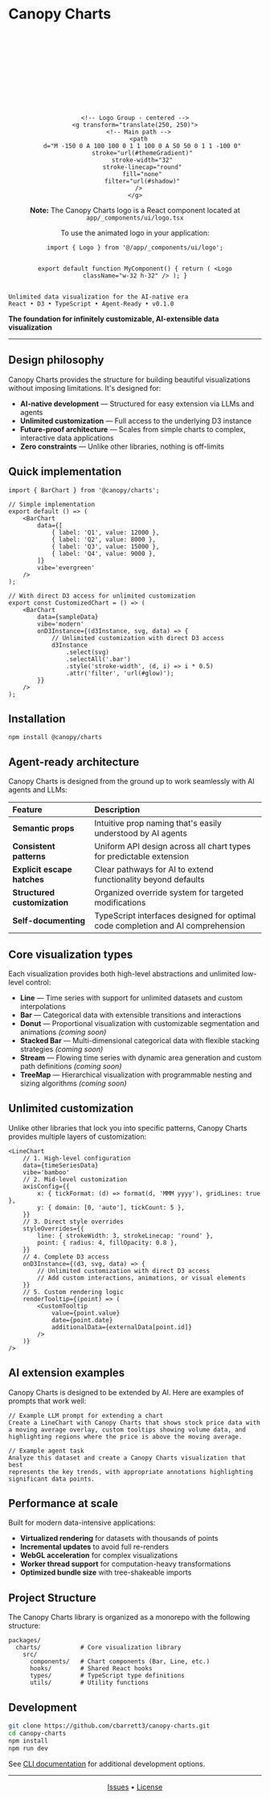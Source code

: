 # Canopy Charts

<div align="center">
  <svg viewBox="0 0 500 500" width="150" height="150">
    <defs>
      <linearGradient id="themeGradient" x1="0%" y1="0%" x2="100%" y2="0%">
        <stop offset="0%" stop-color="#3b82f6" />
        <stop offset="50%" stop-color="#60a5fa" />
        <stop offset="100%" stop-color="#3b82f6" />
      </linearGradient>
      <filter id="shadow" x="-50%" y="-50%" width="200%" height="200%">
        <feDropShadow dx="0" dy="0" stdDeviation="8" flood-color="#3b82f6" />
      </filter>
    </defs>
    
    <!-- Logo Group - centered -->
    <g transform="translate(250, 250)">
      <!-- Main path -->
      <path
        d="M -150 0 A 100 100 0 1 1 100 0 A 50 50 0 1 1 -100 0"
        stroke="url(#themeGradient)"
        stroke-width="32"
        stroke-linecap="round"
        fill="none"
        filter="url(#shadow)"
      />
    </g>
  </svg>
  
  <p><strong>Note:</strong> The Canopy Charts logo is a React component located at <code>app/_components/ui/logo.tsx</code></p>
  <p>To use the animated logo in your application:</p>
  <pre><code>import { Logo } from '@/app/_components/ui/logo';

export default function MyComponent() {
return (
&lt;Logo className="w-32 h-32" /&gt;
);
}</code></pre>

</div>

```
Unlimited data visualization for the AI-native era
React • D3 • TypeScript • Agent-Ready • v0.1.0
```

**The foundation for infinitely customizable, AI-extensible data visualization**

---

## Design philosophy

Canopy Charts provides the structure for building beautiful visualizations without imposing limitations. It's designed for:

- **AI-native development** — Structured for easy extension via LLMs and agents
- **Unlimited customization** — Full access to the underlying D3 instance
- **Future-proof architecture** — Scales from simple charts to complex, interactive data applications
- **Zero constraints** — Unlike other libraries, nothing is off-limits

## Quick implementation

```tsx
import { BarChart } from '@canopy/charts';

// Simple implementation
export default () => (
	<BarChart
		data={[
			{ label: 'Q1', value: 12000 },
			{ label: 'Q2', value: 8000 },
			{ label: 'Q3', value: 15000 },
			{ label: 'Q4', value: 9000 },
		]}
		vibe='evergreen'
	/>
);

// With direct D3 access for unlimited customization
export const CustomizedChart = () => (
	<BarChart
		data={sampleData}
		vibe='modern'
		onD3Instance={(d3Instance, svg, data) => {
			// Unlimited customization with direct D3 access
			d3Instance
				.select(svg)
				.selectAll('.bar')
				.style('stroke-width', (d, i) => i * 0.5)
				.attr('filter', 'url(#glow)');
		}}
	/>
);
```

## Installation

```
npm install @canopy/charts
```

## Agent-ready architecture

Canopy Charts is designed from the ground up to work seamlessly with AI agents and LLMs:

| Feature                      | Description                                                                     |
| :--------------------------- | :------------------------------------------------------------------------------ |
| **Semantic props**           | Intuitive prop naming that's easily understood by AI agents                     |
| **Consistent patterns**      | Uniform API design across all chart types for predictable extension             |
| **Explicit escape hatches**  | Clear pathways for AI to extend functionality beyond defaults                   |
| **Structured customization** | Organized override system for targeted modifications                            |
| **Self-documenting**         | TypeScript interfaces designed for optimal code completion and AI comprehension |

## Core visualization types

Each visualization provides both high-level abstractions and unlimited low-level control:

- **Line** — Time series with support for unlimited datasets and custom interpolations
- **Bar** — Categorical data with extensible transitions and interactions
- **Donut** — Proportional visualization with customizable segmentation and animations _(coming soon)_
- **Stacked Bar** — Multi-dimensional categorical data with flexible stacking strategies _(coming soon)_
- **Stream** — Flowing time series with dynamic area generation and custom path definitions _(coming soon)_
- **TreeMap** — Hierarchical visualization with programmable nesting and sizing algorithms _(coming soon)_

## Unlimited customization

Unlike other libraries that lock you into specific patterns, Canopy Charts provides multiple layers of customization:

```tsx
<LineChart
	// 1. High-level configuration
	data={timeSeriesData}
	vibe='bamboo'
	// 2. Mid-level customization
	axisConfig={{
		x: { tickFormat: (d) => format(d, 'MMM yyyy'), gridLines: true },
		y: { domain: [0, 'auto'], tickCount: 5 },
	}}
	// 3. Direct style overrides
	styleOverrides={{
		line: { strokeWidth: 3, strokeLinecap: 'round' },
		point: { radius: 4, fillOpacity: 0.8 },
	}}
	// 4. Complete D3 access
	onD3Instance={(d3, svg, data) => {
		// Unlimited customization with direct D3 access
		// Add custom interactions, animations, or visual elements
	}}
	// 5. Custom rendering logic
	renderTooltip={(point) => (
		<CustomTooltip
			value={point.value}
			date={point.date}
			additionalData={externalData[point.id]}
		/>
	)}
/>
```

## AI extension examples

Canopy Charts is designed to be extended by AI. Here are examples of prompts that work well:

```
// Example LLM prompt for extending a chart
Create a LineChart with Canopy Charts that shows stock price data with
a moving average overlay, custom tooltips showing volume data, and
highlighting regions where the price is above the moving average.
```

```
// Example agent task
Analyze this dataset and create a Canopy Charts visualization that best
represents the key trends, with appropriate annotations highlighting
significant data points.
```

## Performance at scale

Built for modern data-intensive applications:

- **Virtualized rendering** for datasets with thousands of points
- **Incremental updates** to avoid full re-renders
- **WebGL acceleration** for complex visualizations
- **Worker thread support** for computation-heavy transformations
- **Optimized bundle size** with tree-shakeable imports

## Project Structure

The Canopy Charts library is organized as a monorepo with the following structure:

```
packages/
  charts/           # Core visualization library
    src/
      components/   # Chart components (Bar, Line, etc.)
      hooks/        # Shared React hooks
      types/        # TypeScript type definitions
      utils/        # Utility functions
```

## Development

```bash
git clone https://github.com/cbarrett3/canopy-charts.git
cd canopy-charts
npm install
npm run dev
```

See [CLI documentation](cli/README.md) for additional development options.

---

<div align="center">
  <a href="https://github.com/cbarrett3/canopy-charts/issues">Issues</a> •
  <a href="https://github.com/cbarrett3/canopy-charts/blob/main/LICENSE">License</a>
</div>
